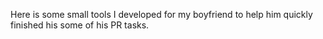Here is some small tools I developed for my boyfriend to help him quickly finished his some of his PR tasks. 
